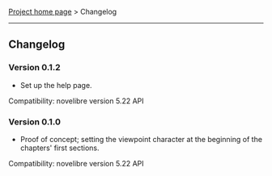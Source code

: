 [Project home page](../) > Changelog

------------------------------------------------------------------------

## Changelog


### Version 0.1.2

- Set up the help page.

Compatibility: novelibre version 5.22 API


### Version 0.1.0

- Proof of concept; setting the viewpoint character at the beginning of the 
  chapters' first sections.

Compatibility: novelibre version 5.22 API
